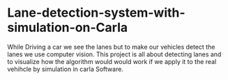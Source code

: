 # Lane-detection-system-with-simulation-on-Carla
While Driving a car we see the lanes but to make our vehicles detect the lanes we use computer vision. This project is all about detecting lanes and to visualize how the algorithm would would work if we apply it to the real vehihcle by simulation in carla Software.
